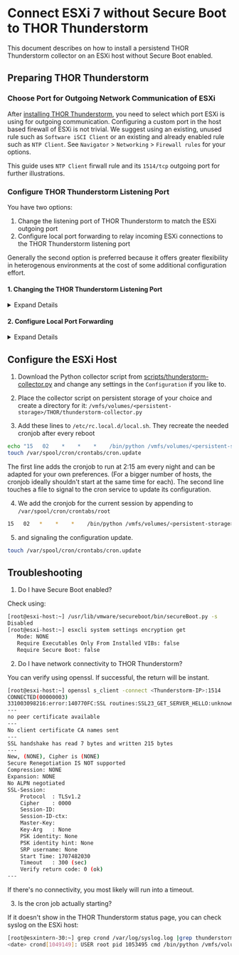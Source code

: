 # Connect ESXi 7 without Secure Boot to THOR Thunderstorm

This document describes on how to install a persistend THOR Thunderstorm collector on an ESXi host without Secure Boot enabled.

## Preparing THOR Thunderstorm


### Choose Port for Outgoing Network Communication of ESXi

After [installing THOR Thunderstorm](https://github.com/NextronSystems/nextron-helper-scripts/tree/master/thunderstorm), you need to select which port ESXi is using for outgoing communication. Configuring a custom port in the host based firewall of ESXi is not trivial. We suggest using an existing, unused rule such as `Software iSCI Client` or an existing and already enabled rule such as `NTP Client`. See `Navigator` > `Networking` > `Firewall rules` for your options.

This guide uses `NTP Client` firwall rule and its `1514/tcp` outgoing port for further illustrations.

### Configure THOR Thunderstorm Listening Port

You have two options:

1. Change the listening port of THOR Thunderstorm to match the ESXi outgoing port
2. Configure local port forwarding to relay incoming ESXi connections to the THOR Thunderstorm listening port

Generally the second option is preferred because it offers greater flexibility in heterogenous environments at the cost of some additional configuration effort.

#### 1. Changing the THOR Thunderstorm Listening Port

<details>
    <summary>Expand Details</summary>
   
If you choose this approach, change `server-port` in `/etc/thunderstorm/thunderstorm.yml` to your desired port (e.g. 1514).

To verify the change:

```sh
$ grep server-port /etc/thunderstorm/thunderstorm.yml
server-port: 1514
```

And restart the service:
```sh
$ systemctl restart thor-thunderstorm.service
```
</details>

#### 2. Configure Local Port Forwarding

<details>
    <summary>Expand Details</summary>
   
We are going to use the host based firewall for local port forwarding. On Debian one easy choice is `ufw` which can be installed using

```sh
$ sudo apt install ufw -y
```

Allow incoming communication for SSH and the THOR Thunderstorm listening ports:
```sh
sudo ufw allow proto tcp to any port 22   # SSH
sudo ufw allow proto tcp to any port 8080 # general purpose
sudo ufw allow proto tcp to any port 1514 # ESXi
```

Edit `/etc/ufw/before.rule` and insert at the very top (excluding, i.e. below the comments):
```sh
*nat
:PREROUTING ACCEPT [0:0]
-A PREROUTING -p tcp --dport 1514 -j REDIRECT --to-port 8080
COMMIT
```

Verify with:
```sh
$ sudo grep -vE "^$|^#" /etc/ufw/before.rules | head -4
*nat
:PREROUTING ACCEPT [0:0]
-A PREROUTING -p tcp --dport 1514 -j REDIRECT --to-port 8080
COMMIT
```

Now enable and start/reload the firewall:
```sh
sudo ufw enable
sudo ufw reload
```
</details>


## Configure the ESXi Host

1. Download the Python collector script from [scripts/thunderstorm-collector.py](../../scripts/thunderstorm-collector.py) and change any settings in the `Configuration` if you like to.

2. Place the collector script on persistent storage of your choice and create a directory for it: `/vmfs/volumes/<persistent-storage>/THOR/thunderstorm-collector.py`

3. Add these lines to `/etc/rc.local.d/local.sh`. They recreate the needed cronjob after every reboot
```sh
echo "15   02    *    *    *    /bin/python /vmfs/volumes/<persistent-storage>/THOR/thunderstorm-collector.py -s <THOR-Thunderstorm-IP/FQDN> -p 1514" >> /var/spool/cron/crontabs/root
touch /var/spool/cron/crontabs/cron.update
```
The first line adds the cronjob to run at 2:15 am every night and can be adapted for your own preferences. (For a bigger number of hosts, the cronjob ideally shouldn't start at the same time for each). The second line touches a file to signal to the cron service to update its configuration.

4. We add the cronjob for the current session by appending to `/var/spool/cron/crontabs/root`
```sh
15   02	  *    *    *    /bin/python /vmfs/volumes/<persistent-storage>/THOR/thunderstorm-collector.py -s <THOR-Thunderstorm-IP/FQDN> -p 1514
```
5. and signaling the configuration update.
```sh
touch /var/spool/cron/crontabs/cron.update
```



## Troubleshooting

1. Do I have Secure Boot enabled?

Check using:
```sh
[root@esxi-host:~] /usr/lib/vmware/secureboot/bin/secureBoot.py -s
Disabled
[root@esxi-host:~] esxcli system settings encryption get
   Mode: NONE
   Require Executables Only From Installed VIBs: false
   Require Secure Boot: false
```

2. Do I have network connectivity to THOR Thunderstorm?

You can verify using openssl. If successful, the return will be instant.
```sh
[root@esxi-host:~] openssl s_client -connect <Thunderstorm-IP>:1514
CONNECTED(00000003)
331003098216:error:140770FC:SSL routines:SSL23_GET_SERVER_HELLO:unknown protocol:s23_clnt.c:827:
---
no peer certificate available
---
No client certificate CA names sent
---
SSL handshake has read 7 bytes and written 215 bytes
---
New, (NONE), Cipher is (NONE)
Secure Renegotiation IS NOT supported
Compression: NONE
Expansion: NONE
No ALPN negotiated
SSL-Session:
    Protocol  : TLSv1.2
    Cipher    : 0000
    Session-ID:
    Session-ID-ctx:
    Master-Key:
    Key-Arg   : None
    PSK identity: None
    PSK identity hint: None
    SRP username: None
    Start Time: 1707482030
    Timeout   : 300 (sec)
    Verify return code: 0 (ok)
---
```
If there's no connectivity, you most likely will run into a timeout.

3. Is the cron job actually starting?

If it doesn't show in the THOR Thunderstorm status page, you can check syslog on the ESXi host:
```sh
[root@esxintern-30:~] grep crond /var/log/syslog.log |grep thunderstorm
<date> crond[1049149]: USER root pid 1053495 cmd /bin/python /vmfs/volumes/<persistent-storage>/THOR/thunderstorm-collector.py -s <THOR-Thunderstorm-IP/FQDN> -p 1514
```
